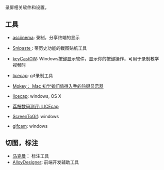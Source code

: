 录屏相关软件和设置。

## 工具
- [asciinema](https://asciinema.org/): 录制，分享终端的显示
- [Snipaste ](http://zh.snipaste.com/): 带历史功能的截图贴纸工具
- [keyCastOW](https://brookhong.github.io/2014/04/28/keycast-on-windows-cn.html): Windows按键显示软件，显示你的按键操作，可用于录制教学视频时
- [licecap](http://www.cockos.com/licecap/): gif录制工具

- [Mokey： Mac 初学者们值得入手的热键显示器](http://www.waerfa.com/mokey)

- [licecap](http://alternativeto.net/software/licecap/): windows, OS X
- [荔枝数码测评: LICEcap](https://www.v2ex.com/t/189618)
- [ScreenToGif](http://alternativeto.net/software/screentogif/): windows
- [gifcam](http://blog.bahraniapps.com/gifcam/): windows

## 切图，标注
- [马克曼](http://www.getmarkman.com/)： 标注工具
- [AlloyDesigner](http://alloyteam.github.io/AlloyDesigner/): 前端开发辅助工具